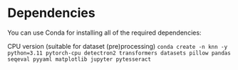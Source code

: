 # Dependencies

You can use Conda for installing all of the required dependencies:

CPU version (suitable for dataset (pre)processing)
`conda create -n knn -y python=3.11 pytorch-cpu detectron2 transformers datasets pillow pandas seqeval pyyaml matplotlib jupyter pytesseract`
